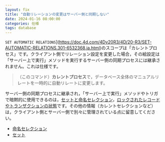```yaml
---
layout: fix
title: "自動リレーションの変更はサーバー側と同期しない"
date: 2024-01-16 08:00:00
categories: 仕様
tags: database
---
```


`SET AUTOMATIC RELATIONS`](https://doc.4d.com/4Dv20R3/4D/20-R3/SET-AUTOMATIC-RELATIONS.301-6532368.ja.html)のスコープは「カレントプロセス」です。クライアント側でリレーション設定を変更した場合，その絵設定は「サーバー上で実行」メソッドを実行するサーバー側の同期プロセスには継承されません。これは仕様です。

> （このコマンド）**カレントプロセス**で，データベース全体のマニュアルリレートを一時的に自動リレートに変更します。

サーバー側の同期プロセスに継承され，「サーバー上で実行」メソッドやトリガで暗黙的に使用できるのは，[セットと命名セレクション](https://doc.4d.com/4Dv20R3/4D/20-R3/4D-Server-Sets-and-Named-Selections.300-6612802.ja.html)，[ロックされたレコードやトランザクションの状態](https://doc.4d.com/4Dv20R3/4D/20-R3/Triggers.300-6531551.ja.html)です。その他の情報（カレントセレクションなど）は，クライアント側とサーバー側で別々に管理されている点に留意してください。

* [命名セレクション](https://doc.4d.com/4Dv20R3/4D/20-R3/Named-Selections.300-6531964.ja.html)
* [セット](https://doc.4d.com/4Dv20R3/4D/20-R3/Sets.300-6531764.ja.html)

